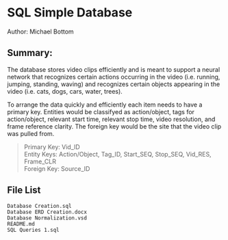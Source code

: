 # SQL Simple Database 

Author: Michael Bottom

## Summary:


The database stores video clips efficiently and is meant to support a neural network that recognizes certain actions occurring in the video (i.e. running, jumping, standing, waving) and recognizes certain objects appearing in the video (i.e. cats, dogs, cars, water, trees).

To arrange the data quickly and efficiently each item needs to have a primary key. Entities would be classifyed as  action/object, tags for action/object, relevant start time, relevant stop time, video resolution, and frame reference clarity. The foreign key would be the site that the video clip was pulled from.

> Primary Key: Vid_ID <br/>
> Entity Keys: Action/Object, Tag_ID, Start_SEQ, Stop_SEQ, Vid_RES, Frame_CLR <br/>
> Foreign Key: Source_ID

## File List

```
Database Creation.sql
Database ERD Creation.docx
Database Normalization.vsd
README.md
SQL Queries 1.sql
